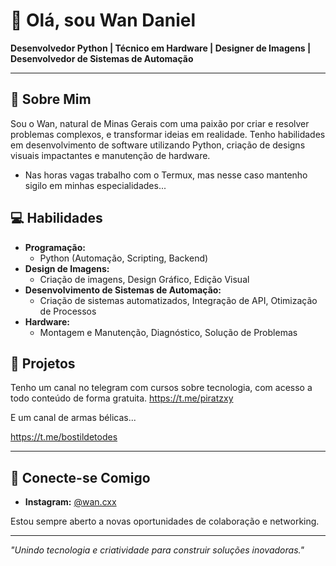 # 👋 Olá, sou Wan Daniel

**Desenvolvedor Python | Técnico em Hardware | Designer de Imagens | Desenvolvedor de Sistemas de Automação**

---

## 🌟 Sobre Mim

Sou o Wan, natural de Minas Gerais com uma paixão por criar e resolver problemas complexos, e transformar ideias em realidade. Tenho habilidades em desenvolvimento de software utilizando Python, criação de designs visuais impactantes e manutenção de hardware. 

- Nas horas vagas trabalho com o Termux, mas nesse caso mantenho sigilo em minhas especialidades...

## 💻 Habilidades

- **Programação:**
  - Python (Automação, Scripting, Backend)
- **Design de Imagens:**
  - Criação de imagens, Design Gráfico, Edição Visual
- **Desenvolvimento de Sistemas de Automação:**
  - Criação de sistemas automatizados, Integração de API, Otimização de Processos
- **Hardware:**
  - Montagem e Manutenção, Diagnóstico, Solução de Problemas

## 🚀 Projetos

Tenho um canal no telegram com cursos sobre tecnologia, com acesso a todo conteúdo de forma gratuita.
https://t.me/piratzxy

E um canal de armas bélicas...

https://t.me/bostildetodes

---

## 📱 Conecte-se Comigo

- **Instagram:** [@wan.cxx](https://www.instagram.com/wan.cxx)

Estou sempre aberto a novas oportunidades de colaboração e networking.

---

_"Unindo tecnologia e criatividade para construir soluções inovadoras."_
